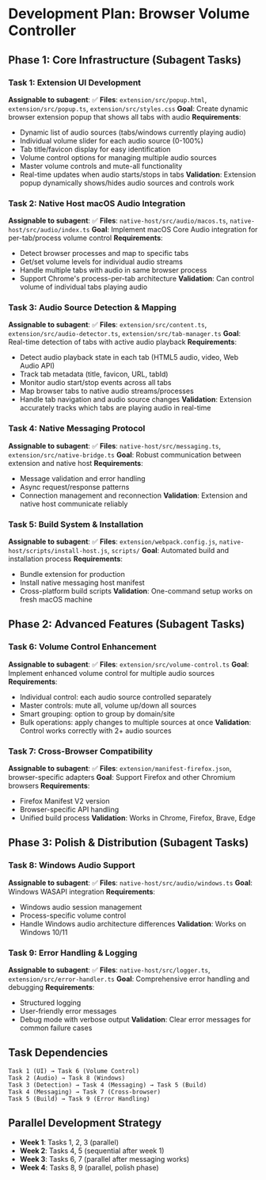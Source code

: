 # Development Plan: Browser Volume Controller

## Phase 1: Core Infrastructure (Subagent Tasks)

### Task 1: Extension UI Development
**Assignable to subagent**: ✅
**Files**: `extension/src/popup.html`, `extension/src/popup.ts`, `extension/src/styles.css`
**Goal**: Create dynamic browser extension popup that shows all tabs with audio
**Requirements**:
- Dynamic list of audio sources (tabs/windows currently playing audio)
- Individual volume slider for each audio source (0-100%)
- Tab title/favicon display for easy identification
- Volume control options for managing multiple audio sources
- Master volume controls and mute-all functionality
- Real-time updates when audio starts/stops in tabs
**Validation**: Extension popup dynamically shows/hides audio sources and controls work

### Task 2: Native Host macOS Audio Integration
**Assignable to subagent**: ✅
**Files**: `native-host/src/audio/macos.ts`, `native-host/src/audio/index.ts`
**Goal**: Implement macOS Core Audio integration for per-tab/process volume control
**Requirements**:
- Detect browser processes and map to specific tabs
- Get/set volume levels for individual audio streams
- Handle multiple tabs with audio in same browser process
- Support Chrome's process-per-tab architecture
**Validation**: Can control volume of individual tabs playing audio

### Task 3: Audio Source Detection & Mapping
**Assignable to subagent**: ✅
**Files**: `extension/src/content.ts`, `extension/src/audio-detector.ts`, `extension/src/tab-manager.ts`
**Goal**: Real-time detection of tabs with active audio playback
**Requirements**:
- Detect audio playback state in each tab (HTML5 audio, video, Web Audio API)
- Track tab metadata (title, favicon, URL, tabId)
- Monitor audio start/stop events across all tabs
- Map browser tabs to native audio streams/processes
- Handle tab navigation and audio source changes
**Validation**: Extension accurately tracks which tabs are playing audio in real-time

### Task 4: Native Messaging Protocol
**Assignable to subagent**: ✅
**Files**: `native-host/src/messaging.ts`, `extension/src/native-bridge.ts`
**Goal**: Robust communication between extension and native host
**Requirements**:
- Message validation and error handling
- Async request/response patterns
- Connection management and reconnection
**Validation**: Extension and native host communicate reliably

### Task 5: Build System & Installation
**Assignable to subagent**: ✅
**Files**: `extension/webpack.config.js`, `native-host/scripts/install-host.js`, `scripts/`
**Goal**: Automated build and installation process
**Requirements**:
- Bundle extension for production
- Install native messaging host manifest
- Cross-platform build scripts
**Validation**: One-command setup works on fresh macOS machine

## Phase 2: Advanced Features (Subagent Tasks)

### Task 6: Volume Control Enhancement
**Assignable to subagent**: ✅
**Files**: `extension/src/volume-control.ts`
**Goal**: Implement enhanced volume control for multiple audio sources
**Requirements**:
- Individual control: each audio source controlled separately
- Master controls: mute all, volume up/down all sources
- Smart grouping: option to group by domain/site
- Bulk operations: apply changes to multiple sources at once
**Validation**: Control works correctly with 2+ audio sources

### Task 7: Cross-Browser Compatibility
**Assignable to subagent**: ✅
**Files**: `extension/manifest-firefox.json`, browser-specific adapters
**Goal**: Support Firefox and other Chromium browsers
**Requirements**:
- Firefox Manifest V2 version
- Browser-specific API handling
- Unified build process
**Validation**: Works in Chrome, Firefox, Brave, Edge

## Phase 3: Polish & Distribution (Subagent Tasks)

### Task 8: Windows Audio Support
**Assignable to subagent**: ✅
**Files**: `native-host/src/audio/windows.ts`
**Goal**: Windows WASAPI integration
**Requirements**:
- Windows audio session management
- Process-specific volume control
- Handle Windows audio architecture differences
**Validation**: Works on Windows 10/11

### Task 9: Error Handling & Logging
**Assignable to subagent**: ✅
**Files**: `native-host/src/logger.ts`, `extension/src/error-handler.ts`
**Goal**: Comprehensive error handling and debugging
**Requirements**:
- Structured logging
- User-friendly error messages
- Debug mode with verbose output
**Validation**: Clear error messages for common failure cases

## Task Dependencies
```
Task 1 (UI) → Task 6 (Volume Control)
Task 2 (Audio) → Task 8 (Windows)
Task 3 (Detection) → Task 4 (Messaging) → Task 5 (Build)
Task 4 (Messaging) → Task 7 (Cross-browser)
Task 5 (Build) → Task 9 (Error Handling)
```

## Parallel Development Strategy
- **Week 1**: Tasks 1, 2, 3 (parallel)
- **Week 2**: Tasks 4, 5 (sequential after week 1)
- **Week 3**: Tasks 6, 7 (parallel after messaging works)
- **Week 4**: Tasks 8, 9 (parallel, polish phase)
